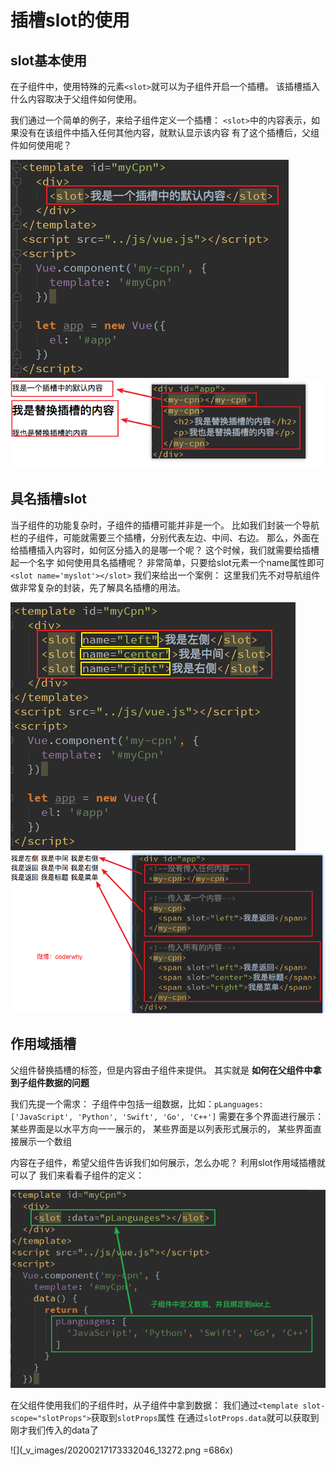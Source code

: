 # 插槽slot的使用

## slot基本使用

在子组件中，使用特殊的元素`<slot>`就可以为子组件开启一个插槽。
该插槽插入什么内容取决于父组件如何使用。

我们通过一个简单的例子，来给子组件定义一个插槽：
`<slot>`中的内容表示，如果没有在该组件中插入任何其他内容，就默认显示该内容
有了这个插槽后，父组件如何使用呢？

![](_v_images/20200217172908719_27281.png)
![](_v_images/20200217172918121_3664.png)


##   具名插槽slot

当子组件的功能复杂时，子组件的插槽可能并非是一个。
比如我们封装一个导航栏的子组件，可能就需要三个插槽，分别代表左边、中间、右边。
那么，外面在给插槽插入内容时，如何区分插入的是哪一个呢？
这个时候，我们就需要给插槽起一个名字
如何使用具名插槽呢？
非常简单，只要给slot元素一个name属性即可
`<slot name='myslot'></slot>`
我们来给出一个案例：
这里我们先不对导航组件做非常复杂的封装，先了解具名插槽的用法。

![](_v_images/20200217173103388_22593.png)
![](_v_images/20200217173113990_19541.png)

## 作用域插槽

父组件替换插槽的标签，但是内容由子组件来提供。
其实就是  **如何在父组件中拿到子组件数据的问题**

我们先提一个需求：
子组件中包括一组数据，比如：`pLanguages: ['JavaScript', 'Python', 'Swift', 'Go', 'C++']`
需要在多个界面进行展示：
某些界面是以水平方向一一展示的，
某些界面是以列表形式展示的，
某些界面直接展示一个数组

内容在子组件，希望父组件告诉我们如何展示，怎么办呢？
利用slot作用域插槽就可以了
我们来看看子组件的定义：

![](_v_images/20200217173257958_26132.png)

在父组件使用我们的子组件时，从子组件中拿到数据：
我们通过`<template slot-scope="slotProps">`获取到`slotProps`属性
在通过`slotProps.data`就可以获取到刚才我们传入的data了

![](_v_images/20200217173332046_13272.png =686x)
